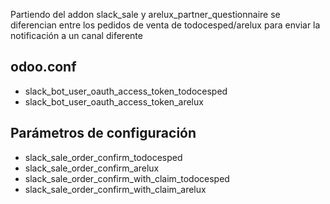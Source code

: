 Partiendo del addon slack_sale y arelux_partner_questionnaire se diferencian entre los pedidos de venta de todocesped/arelux para enviar la notificación a un canal diferente

## odoo.conf
- slack_bot_user_oauth_access_token_todocesped
- slack_bot_user_oauth_access_token_arelux

## Parámetros de configuración
- slack_sale_order_confirm_todocesped
- slack_sale_order_confirm_arelux
- slack_sale_order_confirm_with_claim_todocesped
- slack_sale_order_confirm_with_claim_arelux
